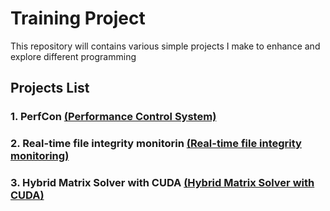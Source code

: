 # Training Project

This repository will contains various simple projects I make to enhance and explore different programming

## Projects List
### 1. PerfCon [(Performance Control System)](https://github.com/shuzretsu/Training-project/tree/main/Perfcon)

### 2. Real-time file integrity monitorin [(Real-time file integrity monitoring)](https://github.com/shuzretsu/Training-project/tree/main/file_monitor_tool)
  
### 3. Hybrid Matrix Solver with CUDA [(Hybrid Matrix Solver with CUDA)](https://github.com/shuzretsu/Training-project/tree/main/hybrid_matrix_solver)
